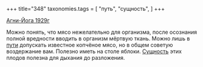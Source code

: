+++
title="348"
taxonomies.tags = [
 "путь",
 "сущность",
]
+++

[Агни-Йога 1929г](/agni/1929)

Можно понять, что мясо нежелательно для организма, после осознания полной вредности вводить в организм мёртвую ткань. Можно лишь в [пути](/tags/путь) допускать известное копчёное мясо, но в общем советую воздержание вам. Полезно иметь на столе яблоки. [Сущность](/tags/сущность) этих плодов полезна для дыхания до разложения.